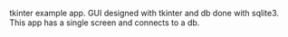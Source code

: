 tkinter example app. GUI designed with tkinter and db done with sqlite3. This app has a single screen and connects to a db.
